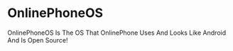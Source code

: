 # OnlinePhoneOS
OnlinePhoneOS Is The OS That OnlinePhone Uses And Looks Like Android And Is Open Source!
